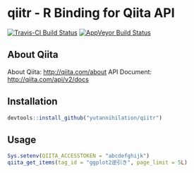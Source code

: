 qiitr - R Binding for Qiita API
==========================

[![Travis-CI Build Status](https://travis-ci.org/yutannihilation/qiitr.svg?branch=master)](https://travis-ci.org/yutannihilation/qiitr)
[![AppVeyor Build Status](https://ci.appveyor.com/api/projects/status/github/yutannihilation/qiitr?branch=master&svg=true)](https://ci.appveyor.com/project/yutannihilation/qiitr)

## About Qiita

About Qiita: http://qiita.com/about
API Document: http://qiita.com/api/v2/docs

## Installation

```r
devtools::install_github("yutannihilation/qiitr")
```

## Usage

```r
Sys.setenv(QIITA_ACCESSTOKEN = "abcdefghijk")
qiita_get_items(tag_id = "ggplot2逆引き", page_limit = 5L)
```
